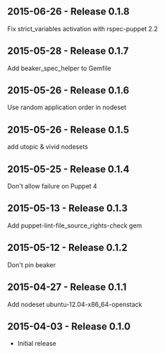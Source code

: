 ## 2015-06-26 - Release 0.1.8

Fix strict_variables activation with rspec-puppet 2.2

## 2015-05-28 - Release 0.1.7

Add beaker_spec_helper to Gemfile

## 2015-05-26 - Release 0.1.6

Use random application order in nodeset

## 2015-05-26 - Release 0.1.5

add utopic & vivid nodesets

## 2015-05-25 - Release 0.1.4

Don't allow failure on Puppet 4

## 2015-05-13 - Release 0.1.3

Add puppet-lint-file_source_rights-check gem

## 2015-05-12 - Release 0.1.2

Don't pin beaker

## 2015-04-27 - Release 0.1.1

Add nodeset ubuntu-12.04-x86_64-openstack

## 2015-04-03 - Release 0.1.0

- Initial release
